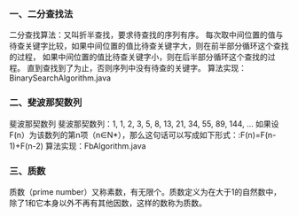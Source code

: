 ### 一、二分查找法
二分查找算法：又叫折半查找，要求待查找的序列有序。
每次取中间位置的值与待查关键字比较，如果中间位置的值比待查关键字大，则在前半部分循环这个查找的过程，
如果中间位置的值比待查关键字小，则在后半部分循环这个查找的过程。
直到查找到了为止，否则序列中没有待查的关键字。
算法实现：BinarySearchAlgorithm.java


### 二、斐波那契数列
 斐波那契数列
 斐波那契数列：1, 1, 2, 3, 5, 8, 13, 21, 34, 55, 89, 144, ...
 如果设F(n）为该数列的第n项（n∈N*），那么这句话可以写成如下形式：:F(n)=F(n-1)+F(n-2)
 算法实现：FbAlgorithm.java

 ### 三、质数
 质数（prime number）又称素数，有无限个。质数定义为在大于1的自然数中，除了1和它本身以外不再有其他因数，这样的数称为质数。